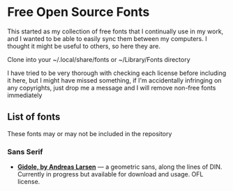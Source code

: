 Free Open Source Fonts
=========================================

This started as my collection of free fonts that I continually use in my work, and I wanted to be able to easily sync them between my computers. I thought it might be useful to others, so here they are.

Clone into your ~/.local/share/fonts or ~/Library/Fonts directory

I have tried to be very thorough with checking each license before including it here, but I might have missed something, if I'm accidentally infringing on any copyrights, just drop me a message and I will remove non-free fonts immediately

List of fonts
---------------

These fonts may or may not be included in the repository

### Sans Serif

- **[Gidole, by Andreas Larsen](https://github.com/gidole/sans)** — a geometric sans, along the lines of DIN. Currently in progress but available for download and usage. OFL license.
